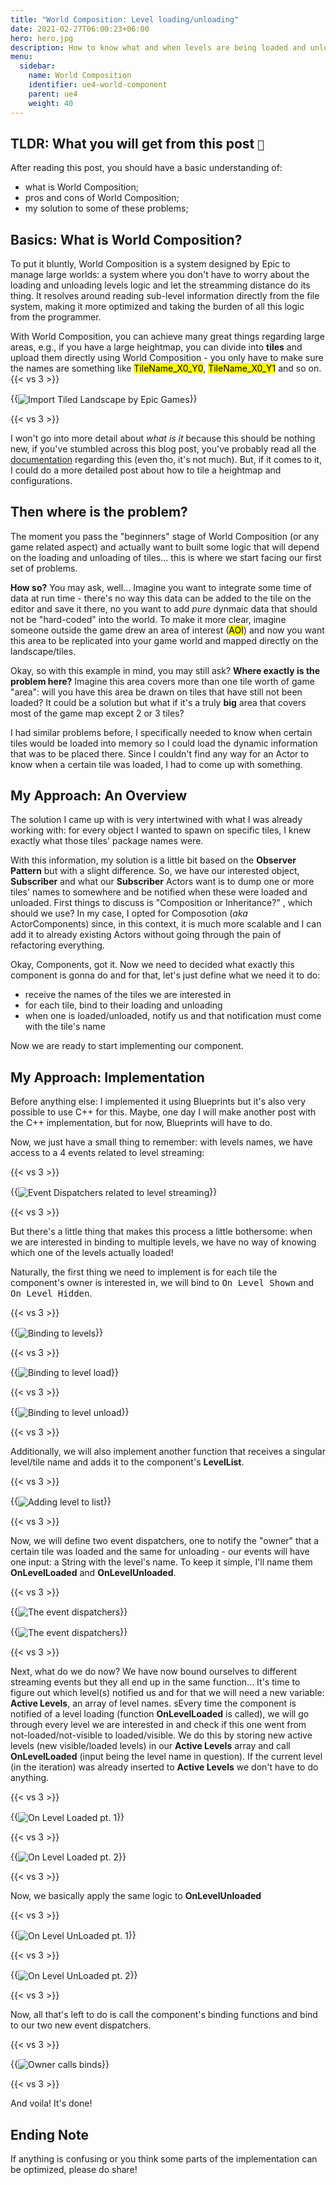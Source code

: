 ```yaml
---
title: "World Composition: Level loading/unloading"
date: 2021-02-27T06:00:23+06:00
hero: hero.jpg
description: How to know what and when levels are being loaded and unloaded
menu:
  sidebar:
    name: World Composition
    identifier: ue4-world-component
    parent: ue4
    weight: 40
---
```


## TLDR: What you will get from this post <code>:thinking:</code>

After reading this post, you should have a basic understanding of:
*  what is World Composition;
*  pros and cons of World Composition;
*  my solution to some of these problems;

## Basics: What is World Composition? 

To put it bluntly, World Composition is a system designed by Epic to manage large worlds: a system where you don't have to worry about the loading and unloading levels logic and let the streamming distance do its thing. It resolves around reading sub-level information directly from the file system, making it more optimized and taking the burden of all this logic from the programmer. 

With World Composition, you can achieve many great things regarding large areas, e.g., if you have a large heightmap, you can divide into **tiles** and upload them directly using World Composition - you only have to make sure the names are something like <mark>TileName_X0_Y0</mark>, <mark>TileName_X0_Y1</mark> and so on.
{{< vs 3 >}}

{{<img src="/posts/unreal-engine/tiled_heightmap_import.webp"  align="center"  title="Import Tiled Landscape by Epic Games" >}}

{{< vs 3 >}}

I won't go into more detail about *what is it* because this should be nothing new, if you've stumbled across this blog post, you've probably read all the [documentation](https://docs.unrealengine.com/en-US/BuildingWorlds/LevelStreaming/WorldBrowser/index.html) regarding this (even tho, it's not much). But, if it comes to it, I could do a more detailed post about how to tile a heightmap and configurations.

## Then where is the problem?

The moment you pass the "beginners" stage of World Composition (or any game related aspect) and actually want to built some logic that will depend on the loading and unloading of tiles... this is where we start facing our first set of problems. 

**How so?** You may ask, well... Imagine you want to integrate some time of data at run time - there's no way this data can be added to the tile on the editor and save it there, no you want to add *pure* dynmaic data that should not be "hard-coded" into the world. To make it more clear, imagine someone outside the game drew an area of interest (<mark>AOI</mark>) and now you want this area to be replicated into your game world and mapped directly on the landscape/tiles.

Okay, so with this example in mind, you may still ask? **Where exactly is the problem here?** Imagine this area covers more than one tile worth of game "area": will you have this area be drawn on tiles that have still not been loaded? It could be a solution but what if it's a truly **big** area that covers most of the game map except 2 or 3 tiles? 

I had similar problems before, I specifically needed to know when certain tiles would be loaded into memory so I could load the dynamic information that was to be placed there. Since I couldn't find any way for an Actor to know when a certain tile was loaded, I had to come up with something.

## My Approach: An Overview

The solution I came up with is very intertwined with what I was already working with: for every object I wanted to spawn on specific tiles, I knew exactly what those tiles' package names were.  

With this information, my solution is a little bit based on the **Observer Pattern** but with a slight difference. So, we have our interested object, **Subscriber** and what our **Subscriber** Actors want is to dump one or more tiles' names to somewhere and be notified when these were loaded and unloaded. First things to discuss is "Composition or Inheritance?" , which should we use? In my case, I opted for Composotion (*aka* ActorComponents) since, in this context, it is much more scalable and I can add it to already existing Actors without going through the pain of refactoring everything. 

Okay, Components, got it. Now we need to decided what exactly this component is gonna do and for that, let's just define what we need it to do:
  - receive the names of the tiles we are interested in
  - for each tile, bind to their loading and unloading
  - when one is loaded/unloaded, notify us and that notification must come with the tile's name 

Now we are ready to start implementing our component.
## My Approach: Implementation

Before anything else: I implemented it using Blueprints but it's also very possible to use C++ for this. Maybe, one day I will make another post with the C++ implementation, but for now, Blueprints will have to do. 

Now, we just have a small thing to remember: with levels names, we have access to a 4 events related to level streaming:

{{< vs 3 >}}

{{<img src="/posts/unreal-engine/levels-events.png"  align="center"  title="Event Dispatchers related to level streaming" >}}

{{< vs 3 >}}

But there's a little thing that makes this process a little bothersome: when we are interested in binding to multiple levels, we have no way of knowing which one of the levels actually loaded!

Naturally, the first thing we need to implement is for each tile the component's owner is interested in, we will bind to <kbd>On Level Shown</kbd> and <kbd>On Level Hidden</kbd>.

{{< vs 3 >}}

{{<img src="/posts/unreal-engine/bind-to-levels.png"  align="center"  title="Binding to levels" >}}

{{< vs 3 >}}

{{<img src="/posts/unreal-engine/bind-to-level-load.png"  align="center"  title="Binding to level load" >}}

{{< vs 3 >}}

{{<img src="/posts/unreal-engine/bind-to-level-unload.png"  align="center"  title="Binding to level unload" >}}

{{< vs 3 >}}

Additionally, we will also implement another function that receives a singular level/tile name and adds it to the component's **LevelList**.

{{< vs 3 >}}

{{<img src="/posts/unreal-engine/add-level.png"  align="center"  title="Adding level to list" >}}

{{< vs 3 >}}

Now, we will define two event dispatchers, one to notify the "owner" that a certain tile was loaded and the same for unloading - our events will have one input: a String with the level's name. To keep it simple, I'll name them **OnLevelLoaded** and **OnLevelUnloaded**.

{{< vs 3 >}}

{{<img src="/posts/unreal-engine/event-dispatchers.png"  align="center"  title="The event dispatchers" >}}

{{<img src="/posts/unreal-engine/dispatcher-details.png"  align="center"  title="The event dispatchers" >}}

{{< vs 3 >}}


Next, what do we do now? We have now bound ourselves to different streaming events but they all end up in the same function... It's time to figure out which level(s) notified us and for that we will need a new variable: **Active Levels**, an array of level names. sEvery time the component is notified of a level loading (function **OnLevelLoaded** is called), we will go through every level we are interested in and check if this one went from not-loaded/not-visible to loaded/visible. We do this by storing new active levels (new visible/loaded levels) in our **Active Levels** array and call **OnLevelLoaded** (input being the level name in question). If the current level (in the iteration) was already inserted to **Active Levels** we don't have to do anything. 

{{< vs 3 >}}

{{<img src="/posts/unreal-engine/on-level-loaded.png"  align="center"  title="On Level Loaded pt. 1" >}}

{{< vs 3 >}}

{{<img src="/posts/unreal-engine/on-level-loaded-2.png"  align="center"  title="On Level Loaded pt. 2" >}}

{{< vs 3 >}}

Now, we basically apply the same logic to **OnLevelUnloaded**


{{< vs 3 >}}

{{<img src="/posts/unreal-engine/on-level-unloaded.png"  align="center"  title="On Level UnLoaded pt. 1" >}}

{{< vs 3 >}}

{{<img src="/posts/unreal-engine/on-level-unloaded-2.png"  align="center"  title="On Level UnLoaded pt. 2" >}}

{{< vs 3 >}}

Now, all that's left to do is call the component's binding functions and bind to our two new event dispatchers.

{{< vs 3 >}}

{{<img src="/posts/unreal-engine/owner-binds.png"  align="center"  title="Owner calls binds" >}}

{{< vs 3 >}}


And voila! It's done!

## Ending Note

If anything is confusing or you think some parts of the implementation can be optimized, please do share!

